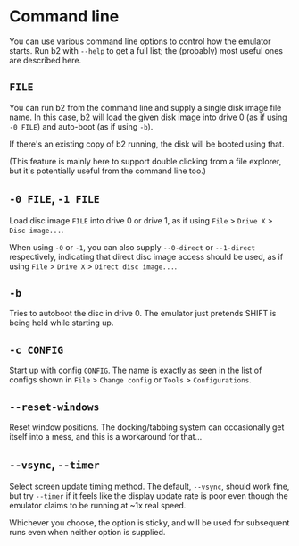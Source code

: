 # Command line

You can use various command line options to control how the emulator
starts. Run b2 with `--help` to get a full list; the (probably) most
useful ones are described here.

## `FILE`

You can run b2 from the command line and supply a single disk image
file name. In this case, b2 will load the given disk image into drive
0 (as if using `-0 FILE`) and auto-boot (as if using `-b`).

If there's an existing copy of b2 running, the disk will be booted
using that.

(This feature is mainly here to support double clicking from a file
explorer, but it's potentially useful from the command line too.)

## `-0 FILE`, `-1 FILE`

Load disc image `FILE` into drive 0 or drive 1, as if using `File` >
`Drive X` > `Disc image...`.

When using `-0` or `-1`, you can also supply `--0-direct` or
`--1-direct` respectively, indicating that direct disc image access
should be used, as if using `File` > `Drive X` > `Direct disc
image...`.

## `-b`

Tries to autoboot the disc in drive 0. The emulator just pretends
SHIFT is being held while starting up.

## `-c CONFIG`

Start up with config `CONFIG`. The name is exactly as seen in the list
of configs shown in `File` > `Change config` or `Tools` >
`Configurations`.

## `--reset-windows`

Reset window positions. The docking/tabbing system can occasionally
get itself into a mess, and this is a workaround for that...

## `--vsync`, `--timer`

Select screen update timing method. The default, `--vsync`, should
work fine, but try `--timer` if it feels like the display update rate
is poor even though the emulator claims to be running at ~1x real
speed.

Whichever you choose, the option is sticky, and will be used for
subsequent runs even when neither option is supplied.

